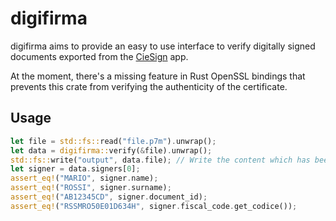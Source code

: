 # digifirma

digifirma aims to provide an easy to use interface to verify digitally signed documents exported from the [CieSign](https://forum.italia.it/t/ciesign-firma-con-cie/18273) app.

At the moment, there's a missing feature in Rust OpenSSL bindings that prevents this crate from verifying the authenticity of the certificate.

## Usage

```rust
let file = std::fs::read("file.p7m").unwrap();
let data = digifirma::verify(&file).unwrap();
std::fs::write("output", data.file); // Write the content which has been signed to a file
let signer = data.signers[0];
assert_eq!("MARIO", signer.name);
assert_eq!("ROSSI", signer.surname);
assert_eq!("AB12345CD", signer.document_id);
assert_eq!("RSSMRO50E01D634H", signer.fiscal_code.get_codice());
```

